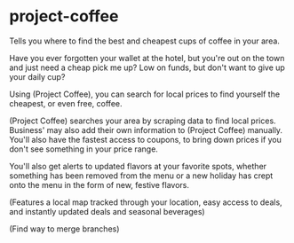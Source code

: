 # project-coffee
Tells you where to find the best and cheapest cups of coffee in your area.

Have you ever forgotten your wallet at the hotel, but you're out on the town and just need a cheap pick me up?
Low on funds, but don't want to give up your daily cup?

Using (Project Coffee), you can search for local prices to find yourself the cheapest, or even free, coffee.

(Project Coffee) searches your area by scraping data to find local prices. 
Business' may also add their own information to (Project Coffee) manually.
You'll also have the fastest access to coupons, to bring down prices if you don't see something in your price range.

You'll also get alerts to updated flavors at your favorite spots, whether something has been removed from the menu or 
a new holiday has crept onto the menu in the form of new, festive flavors.

(Features a local map tracked through your location, easy access to deals, and instantly updated deals and seasonal beverages)

(Find way to merge branches)
